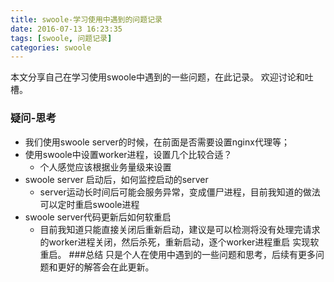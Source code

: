 ```yaml
---
title: swoole-学习使用中遇到的问题记录
date: 2016-07-13 16:23:35
tags: [swoole, 问题记录]
categories: swoole
---
```

本文分享自己在学习使用swoole中遇到的一些问题，在此记录。
欢迎讨论和吐槽。

### 疑问-思考
- 我们使用swoole server的时候，在前面是否需要设置nginx代理等；
- 使用swoole中设置worker进程，设置几个比较合适？
   - 个人感觉应该根据业务量级来设置
- swoole server 启动后，如何监控启动的server
   - server运动长时间后可能会服务异常，变成僵尸进程，目前我知道的做法可以定时重启swoole进程
- swoole server代码更新后如何软重启
   - 目前我知道只能直接关闭后重新启动，建议是可以检测将没有处理完请求的worker进程关闭，然后杀死，重新启动，逐个worker进程重启
实现软重启。
###总结
只是个人在使用中遇到的一些问题和思考，后续有更多问题和更好的解答会在此更新。

